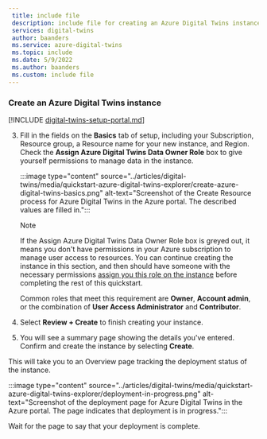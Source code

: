 ```yaml
---
 title: include file
 description: include file for creating an Azure Digital Twins instance in the quickstarts
 services: digital-twins
 author: baanders
 ms.service: azure-digital-twins
 ms.topic: include
 ms.date: 5/9/2022
 ms.author: baanders
 ms.custom: include file
---
```


### Create an Azure Digital Twins instance

[!INCLUDE [digital-twins-setup-portal.md](digital-twins-setup-portal.md)]

3. Fill in the fields on the **Basics** tab of setup, including your Subscription, Resource group, a Resource name for your new instance, and Region. Check the **Assign Azure Digital Twins Data Owner Role** box to give yourself permissions to manage data in the instance.

    :::image type="content" source="../articles/digital-twins/media/quickstart-azure-digital-twins-explorer/create-azure-digital-twins-basics.png" alt-text="Screenshot of the Create Resource process for Azure Digital Twins in the Azure portal. The described values are filled in.":::

    >[!NOTE]
    > If the Assign Azure Digital Twins Data Owner Role box is greyed out, it means you don't have permissions in your Azure subscription to manage user access to resources. You can continue creating the instance in this section, and then should have someone with the necessary permissions [assign you this role on the instance](../articles/digital-twins/how-to-set-up-instance-portal.md#assign-the-role-using-azure-identity-management-iam) before completing the rest of this quickstart.
    >
    > Common roles that meet this requirement are **Owner**, **Account admin**, or the combination of **User Access Administrator** and **Contributor**.  

4. Select **Review + Create** to finish creating your instance.
    
5. You will see a summary page showing the details you've entered. Confirm and create the instance by selecting **Create**.

This will take you to an Overview page tracking the deployment status of the instance.

:::image type="content" source="../articles/digital-twins/media/quickstart-azure-digital-twins-explorer/deployment-in-progress.png" alt-text="Screenshot of the deployment page for Azure Digital Twins in the Azure portal. The page indicates that deployment is in progress.":::

Wait for the page to say that your deployment is complete.